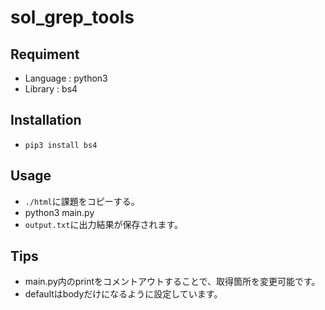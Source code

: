# sol_grep_tools

## Requiment
- Language : python3
- Library : bs4

## Installation
- `pip3 install bs4`

## Usage
- `./html`に課題をコピーする。
- python3 main.py
- `output.txt`に出力結果が保存されます。

## Tips
- main.py内のprintをコメントアウトすることで、取得箇所を変更可能です。
- defaultはbodyだけになるように設定しています。